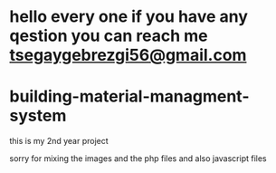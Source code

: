 # hello every one if you have any qestion you can reach me tsegaygebrezgi56@gmail.com





# building-material-managment-system
this is my 2nd year project  

sorry for mixing the images and the php files and also javascript files
